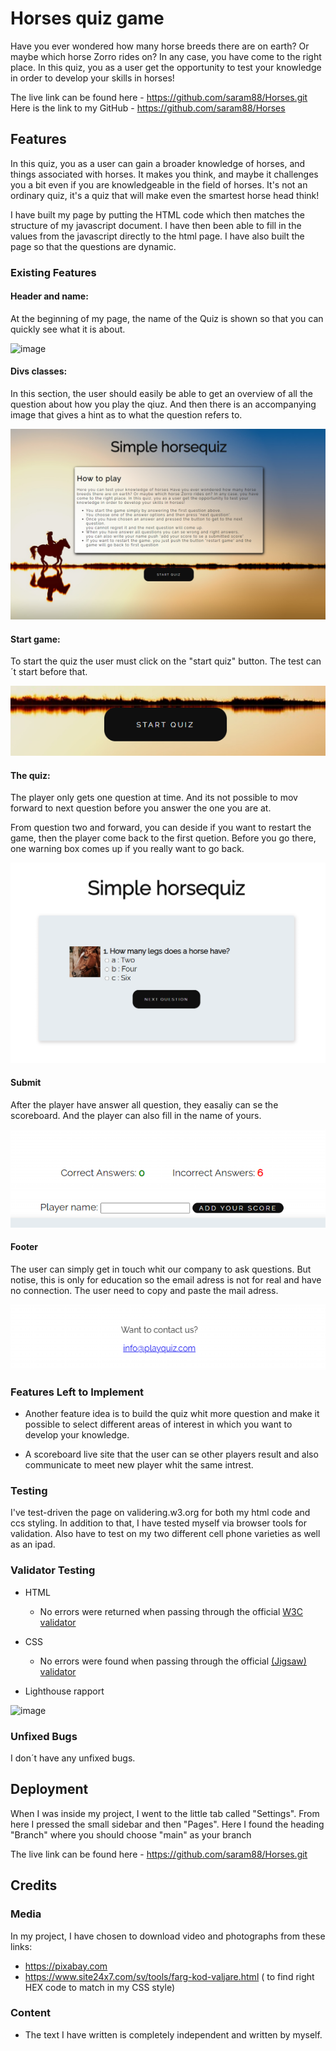 # Horses quiz game
  
Have you ever wondered how many horse breeds there are on earth? Or maybe which horse Zorro rides on? In any case, you have come to the right place. In this quiz, you as a user get the opportunity to test your knowledge in order to develop your skills in horses!

The live link can be found here - https://github.com/saram88/Horses.git
Here is the link to my GitHub - https://github.com/saram88/Horses



## Features 

In this quiz, you as a user can gain a broader knowledge of horses, and things associated with horses. It makes you think, and maybe it challenges you a bit even if you are knowledgeable in the field of horses. It's not an ordinary quiz, it's a quiz that will make even the smartest horse head think!

I have built my page by putting the HTML code which then matches the structure of my javascript document. I have then been able to fill in the values ​​from the javascript directly to the html page. I have also built the page so that the questions are dynamic.


### Existing Features

#### Header and name: ####
  At the beginning of my page, the name of the Quiz is shown so that you can quickly see what it is about.

  ![image](https://github.com/saram88/Horses/assets/127104599/3b93de50-9c02-4093-9348-7da33ce4e3bd)
  
  
#### Divs classes: ####
  In this section, the user should easily be able to get an overview of all the question about how you play the qiuz. And then there is an accompanying image that gives a hint as to what the question refers to.
  
  ![image](/assets/Images/Start.png)

#### Start game: ####
  To start the quiz the user must click on the "start quiz" button. The test can´t start before that.

  ![image](/assets/Images/startbutton.png)

#### The quiz: ####
  The player only gets one question at time. And its not possible to mov forward to next question before you answer the one you are at. 

  From question two and forward, you can deside if you want to restart the game, then the player come back to the first quetion. Before you go there, one warning box comes up if you really want to go back.


  ![image](/assets/Images/play.png)

#### Submit ####
 After the player have answer all question, they easaliy can se the scoreboard. And the player can also fill in the name of yours.


  ![image](/assets/Images/score.png)


#### Footer ####

The user can simply get in touch whit our company to ask questions. But notise, this is only for education so the email adress is not for real and have no connection. The user need to copy and paste the mail adress.

 ![image](/assets/Images/footer.png)


### Features Left to Implement

- Another feature idea is to build the quiz whit more question and make it possible to select different areas of interest in which you want to develop your knowledge.

- A scoreboard live site that the user can se other players result and also communicate to meet new player whit the same intrest.



### Testing 

I've test-driven the page on validering.w3.org for both my html code and ccs styling. In addition to that, I have tested myself via browser tools for validation. Also have to test on my two different cell phone varieties as well as an ipad.



### Validator Testing 

- HTML
  - No errors were returned when passing through the official [W3C validator](https://validator.w3.org/nu/?doc=https%3A%2F%2F5500-saram88-helaminfullatam-fq2y2b0nxao.ws-eu90.gitpod.io%2Fassets%2Findex.html)
- CSS
  - No errors were found when passing through the official [(Jigsaw) validator](https://jigsaw.w3.org/css-validator/validator?uri=https%3A%2F%2F5500-saram88-helaminfullatam-fq2y2b0nxao.ws-eu90.gitpod.io%2Fassets%2Findex.html&profile=css3svg&usermedium=all&warning=1&vextwarning=&lang=sv)

- Lighthouse rapport 

![image](https://github.com/saram88/Horses/assets/127104599/8e99c23c-4ef8-4350-b73d-7a85273ea201)


### Unfixed Bugs

I don´t have any unfixed bugs.

## Deployment

When I was inside my project, I went to the little tab called "Settings". From here I pressed the small sidebar and then "Pages". Here I found the heading "Branch" where you should choose "main" as your branch

The live link can be found here - https://github.com/saram88/Horses.git

## Credits 

### Media

In my project, I have chosen to download video and photographs from these links:

- https://pixabay.com
- https://www.site24x7.com/sv/tools/farg-kod-valjare.html ( to find right HEX code to match in my CSS style)


### Content 

- The text I have written is completely independent and written by myself.
